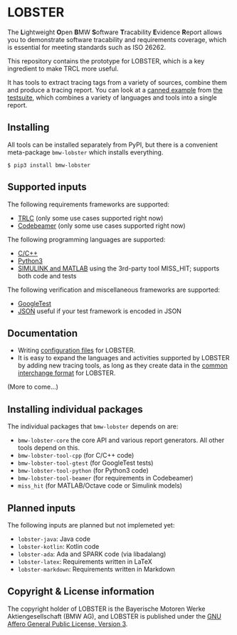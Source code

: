 # LOBSTER

The **L**ightweight **O**pen **B**MW **S**oftware **T**racability
**E**vidence **R**eport allows you to demonstrate software tracability
and requirements coverage, which is essential for meeting standards
such as ISO 26262.

This repository contains the prototype for LOBSTER, which is a key
ingredient to make TRCL more useful.

It has tools to extract tracing tags from a variety of sources,
combine them and produce a tracing report. You can look at a [canned
example](https://bmw-software-engineering.github.io/lobster/example_report.html)
from [the
testsuite](integration-tests/projects/basic),
which combines a variety of languages and tools into a single report.

## Installing

All tools can be installed separately from PyPI, but there is a
convenient meta-package `bmw-lobster` which installs everything.

```
$ pip3 install bmw-lobster
```

## Supported inputs

The following requirements frameworks are supported:

* [TRLC](work-inprogress) (only some use cases supported right now)
* [Codebeamer](lobster-tool-codebeamer) (only some use cases supported
  right now)

The following programming languages are supported:

* [C/C++](lobster-tool-cpp)
* [Python3](lobster-tool-python)
* [SIMULINK and MATLAB](https://misshit.org) using the 3rd-party tool
  MISS_HIT; supports both code and tests

The following verification and miscellaneous frameworks are supported:

* [GoogleTest](lobster-tool-gtest)
* [JSON](work-in-progress) useful if your test framework is encoded in
  JSON

## Documentation

* Writing [configuration files](docs/config_files.md) for LOBSTER.
* It is easy to expand the languages and activities supported by
  LOBSTER by adding new tracing tools, as long as they create data in
  the [common interchange format](docs/schemas.md) for LOBSTER.

(More to come...)

## Installing individual packages

The individual packages that `bmw-lobster` depends on are:

* `bmw-lobster-core` the core API and various report generators. All
  other tools depend on this.
* `bmw-lobster-tool-cpp` (for C/C++ code)
* `bmw-lobster-tool-gtest` (for GoogleTest tests)
* `bmw-lobster-tool-python` (for Python3 code)
* `bmw-lobster-tool-beamer` (for requirements in Codebeamer)
* `miss_hit` (for MATLAB/Octave code or Simulink models)

## Planned inputs

The following inputs are planned but not implemeted yet:

* `lobster-java`: Java code
* `lobster-kotlin`: Kotlin code
* `lobster-ada`: Ada and SPARK code (via libadalang)
* `lobster-latex`: Requirements written in LaTeX
* `lobster-markdown`: Requirements written in Markdown

## Copyright & License information

The copyright holder of LOBSTER is the Bayerische Motoren Werke
Aktiengesellschaft (BMW AG), and LOBSTER is published under the [GNU
Affero General Public License, Version 3](LICENSE.md).
